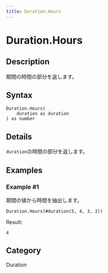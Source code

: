 ```yaml
---
title: Duration.Hours
---
```


# Duration.Hours


## Description

期間の時間の部分を返します。


## Syntax

```powerquery
Duration.Hours(
    duration as duration
) as number
```


## Details

<code>duration</code>の時間の部分を返します。


## Examples

### Example #1 
期間の値から時間を抽出します。
```powerquery
Duration.Hours(#duration(5, 4, 3, 2))
```

Result: 
```powerquery
4
```




## Category
Duration

